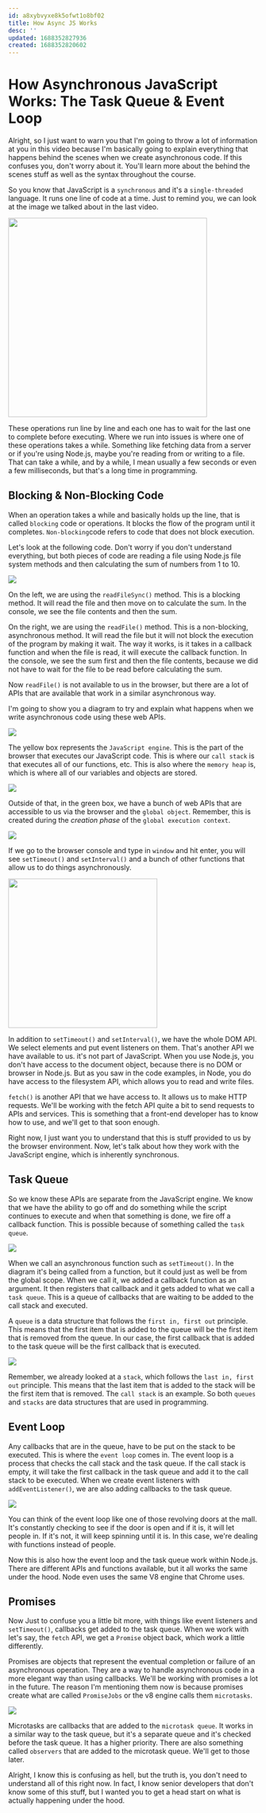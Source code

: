 ```yaml
---
id: a8xybvyxe8k5ofwt1o8bf02
title: How Async JS Works
desc: ''
updated: 1688352827936
created: 1688352820602
---
```

# How Asynchronous JavaScript Works: The Task Queue & Event Loop

Alright, so I just want to warn you that I'm going to throw a lot of information at you in this video because I'm basically going to explain everything that happens behind the scenes when we create asynchronous code. If this confuses you, don't worry about it. You'll learn more about the behind the scenes stuff as well as the syntax throughout the course.

So you know that JavaScript is a `synchronous` and it's a `single-threaded` language. It runs one line of code at a time. Just to remind you, we can look at the image we talked about in the last video.

<img src="images/single-thread.png" width="400" />

These operations run line by line and each one has to wait for the last one to complete before executing. Where we run into issues is where one of these operations takes a while. Something like fetching data from a server or if you're using Node.js, maybe you're reading from or writing to a file. That can take a while, and by a while, I mean usually a few seconds or even a few milliseconds, but that's a long time in programming.

## Blocking & Non-Blocking Code

When an operation takes a while and basically holds up the line, that is called `blocking` code or operations. It blocks the flow of the program until it completes. `Non-blocking`code refers to code that does not block execution.

Let's look at the following code. Don't worry if you don't understand everything, but both pieces of code are reading a file using Node.js file system methods and then calculating the sum of numbers from 1 to 10.

<img src="images/blocking-non-blocking.png" />

On the left, we are using the `readFileSync()` method. This is a blocking method. It will read the file and then move on to calculate the sum. In the console, we see the file contents and then the sum.

On the right, we are using the `readFile()` method. This is a non-blocking, asynchronous method. It will read the file but it will not block the execution of the program by making it wait. The way it works, is it takes in a callback function and when the file is read, it will execute the callback function. In the console, we see the sum first and then the file contents, because we did not have to wait for the file to be read before calculating the sum.

Now `readFile()` is not available to us in the browser, but there are a lot of APIs that are available that work in a similar asynchronous way.

I'm going to show you a diagram to try and explain what happens when we write asynchronous code using these web APIs.

<img src="images/async-1.png" />

The yellow box represents the `JavaScript engine`. This is the part of the browser that executes our JavaScript code. This is where our `call stack` is that executes all of our functions, etc. This is also where the `memory heap` is, which is where all of our variables and objects are stored.

<img src="images/async-2.png" />

Outside of that, in the green box, we have a bunch of web APIs that are accessible to us via the browser and the `global object`. Remember, this is created during the _creation phase_ of the `global execution context`.

<img src="images/async-3.png" />

If we go to the browser console and type in `window` and hit enter, you will see `setTimeout()` and `setInterval()` and a bunch of other functions that allow us to do things asynchronously.

<img src="images/window-example.png" width="300" />

In addition to `setTimeout()` and `setInterval()`, we have the whole DOM API. We select elements and put event listeners on them. That's another API we have available to us. it's not part of JavaScript. When you use Node.js, you don't have access to the document object, because there is no DOM or browser in Node.js. But as you saw in the code examples, in Node, you do have access to the filesystem API, which allows you to read and write files.

`fetch()` is another API that we have access to. It allows us to make HTTP requests. We'll be working with the fetch API quite a bit to send requests to APIs and services. This is something that a front-end developer has to know how to use, and we'll get to that soon enough.

Right now, I just want you to understand that this is stuff provided to us by the browser environment. Now, let's talk about how they work with the JavaScript engine, which is inherently synchronous.

## Task Queue

So we know these APIs are separate from the JavaScript engine. We know that we have the ability to go off and do something while the script continues to execute and when that something is done, we fire off a callback function. This is possible because of something called the `task queue`.

<img src="images/async-4.png" />

When we call an asynchronous function such as `setTimeout()`. In the diagram it's being called from a function, but it could just as well be from the global scope. When we call it, we added a callback function as an argument. It then registers that callback and it gets added to what we call a `task queue`. This is a queue of callbacks that are waiting to be added to the call stack and executed.

A `queue` is a data structure that follows the `first in, first out` principle. This means that the first item that is added to the queue will be the first item that is removed from the queue. In our case, the first callback that is added to the task queue will be the first callback that is executed.

<img src="images/async-5.png" />

Remember, we already looked at a `stack`, which follows the `last in, first out` principle. This means that the last item that is added to the stack will be the first item that is removed. The `call stack` is an example. So both `queues` and `stacks` are data structures that are used in programming.

## Event Loop

Any callbacks that are in the queue, have to be put on the stack to be executed. This is where the `event loop` comes in. The event loop is a process that checks the call stack and the task queue. If the call stack is empty, it will take the first callback in the task queue and add it to the call stack to be executed. When we create event listeners with `addEventListener()`, we are also adding callbacks to the task queue.

<img src="images/async-6.png" />

You can think of the event loop like one of those revolving doors at the mall. It's constantly checking to see if the door is open and if it is, it will let people in. If it's not, it will keep spinning until it is. In this case, we're dealing with functions instead of people.

Now this is also how the event loop and the task queue work within Node.js. There are different APIs and functions available, but it all works the same under the hood. Node even uses the same V8 engine that Chrome uses.

## Promises

Now Just to confuse you a little bit more, with things like event listeners and `setTimeout()`, callbacks get added to the task queue. When we work with let's say, the `fetch` API, we get a `Promise` object back, which work a little differently.

Promises are objects that represent the eventual completion or failure of an asynchronous operation. They are a way to handle asynchronous code in a more elegant way than using callbacks. We'll be working with promises a lot in the future. The reason I'm mentioning them now is because promises create what are called `PromiseJobs` or the v8 engine calls them `microtasks`.

<img src="images/async-7.png" />

Microtasks are callbacks that are added to the `microtask queue`. It works in a similar way to the task queue, but it's a separate queue and it's checked before the task queue. It has a higher priority. There are also something called `observers` that are added to the microtask queue. We'll get to those later.

Alright, I know this is confusing as hell, but the truth is, you don't need to understand all of this right now. In fact, I know senior developers that don't know some of this stuff, but I wanted you to get a head start on what is actually happening under the hood.
